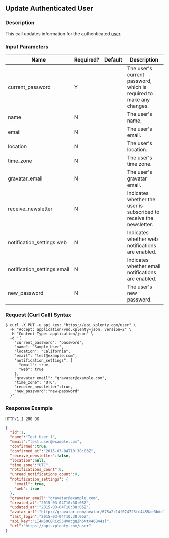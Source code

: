 ## Update Authenticated User

### Description
This call updates information for the authenticated [user](https://github.com/xplenty/xplenty-api-doc-v2/blob/master/resources/user.md).

### Input Parameters

|Name|Required?|Default|Description|
|----|---------|-------|-----------|
current_password|Y| |The user's current password, which is required to make any changes.
name|N| |The user's name.
email|N| |The user's email.
location|N| |The user's location.
time_zone|N| |The user's time zone.
gravatar_email|N| |The user's gravatar email.
receive_newsletter|N| |Indicates whether the user is subscribed to receive the newsletter.
notification_settings:web|N| |Indicates whether web notifications are enabled.
notification_settings:email|N| |Indicates whether email notifications are enabled.
new_password|N| |The user's new password.

### Request (Curl Call) Syntax
```shell
$ curl -X PUT -u api_key: "https://api.xplenty.com/user" \
  -H "Accept: application/vnd.xplenty+json; version=2" \
  -H "Content-Type: application/json" \
  -d '{
    "current_password": "password",
    "name": "Sample User",
    "location": "California",
    "email": "test@example.com",
    "notification_settings": { 
      "email": true, 
      "web": true 
    },
    "gravatar_email": "gravater@example.com",
    "time_zone": "UTC",
    "receive_newsletter":true,
    "new_password":"new-password"
  }'
```

### Response Example
```HTTP
HTTP/1.1 200 OK
```

```json
{
  "id":1,
  "name":"Test User 1",
  "email":"test.user@example.com",
  "confirmed":true,
  "confirmed_at":"2015-03-04T10:38:03Z",
  "receive_newsletter":false,
  "location":null,
  "time_zone":"UTC",
  "notifications_count":0,
  "unread_notifications_count":0,
  "notification_settings": { 
    "email": true, 
    "web": true 
  },
  "gravatar_email":"gravatar@example.com",
  "created_at":"2015-03-04T10:38:05Z",
  "updated_at":"2015-03-04T10:38:05Z",
  "avatar_url":"http://gravatar.com/avatar/675a2c14f074726fc4455ae3bdd1151f.png?d=retro&s=140",
  "last_login":"2015-03-04T10:38:05Z",
  "api_key":"LI4N5OC8RCc53HVWcgQ2h6Ntv46844sl",
  "url":"https://api.xplenty.com/user"
}
```
